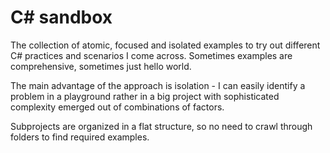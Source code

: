 # C# sandbox

The collection of atomic, focused and isolated examples to try out different C# practices and scenarios I come across. Sometimes examples are comprehensive, sometimes just hello world.

The main advantage of the approach is isolation - I can easily identify a problem in a playground rather in a big project with sophisticated complexity emerged out of combinations of factors.

Subprojects are organized in a flat structure, so no need to crawl through folders to find required examples.
